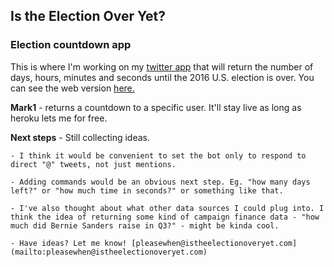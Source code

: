 <h2>Is the Election Over Yet?</h2>

<h3>Election countdown app</h3>

This is where I'm working on my [twitter app](http://www.twitter.com/isitoveryet2016) that will return the number of days, hours, minutes and seconds until the 2016 U.S. election is over. You can see the web version [here.](http://www.istheelectionoveryet.com)

<b>Mark1</b> - returns a countdown to a specific user. It'll stay live as long as heroku lets me for free.

<b>Next steps</b> - Still collecting ideas. 
	
	- I think it would be convenient to set the bot only to respond to direct "@" tweets, not just mentions.

	- Adding commands would be an obvious next step. Eg. "how many days left?" or "how much time in seconds?" or something like that. 

	- I've also thought about what other data sources I could plug into. I think the idea of returning some kind of campaign finance data - "how much did Bernie Sanders raise in Q3?" - might be kinda cool.

	- Have ideas? Let me know! [pleasewhen@istheelectionoveryet.com](mailto:pleasewhen@istheelectionoveryet.com)
	